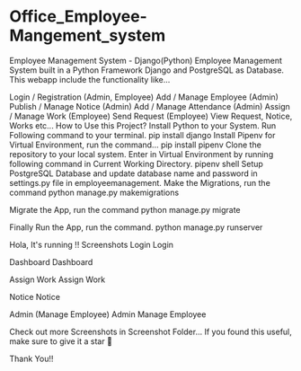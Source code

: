 # Office_Employee-Mangement_system

Employee Management System - Django(Python)
Employee Management System built in a Python Framework Django and PostgreSQL as Database. This webapp include the functionality like...

Login / Registration (Admin, Employee)
Add / Manage Employee (Admin)
Publish / Manage Notice (Admin)
Add / Manage Attendance (Admin)
Assign / Manage Work (Employee)
Send Request (Employee)
View Request, Notice, Works etc...
How to Use this Project?
Install Python to your System.
Run Following command to your terminal.
pip install django
Install Pipenv for Virtual Environment, run the command...
pip install pipenv
Clone the repository to your local system.
Enter in Virtual Environment by running following command in Current Working Directory.
pipenv shell
Setup PostgreSQL Database and update database name and password in settings.py file in employeemanagement.
Make the Migrations, run the command
python manage.py makemigrations

Migrate the App, run the command
python manage.py migrate

Finally Run the App, run the command.
python manage.py runserver

Hola, It's running !!
Screenshots
Login Login

Dashboard Dashboard

Assign Work Assign Work

Notice Notice

Admin (Manage Employee) Admin Manage Employee

Check out more Screenshots in Screenshot Folder...
If you found this useful, make sure to give it a star 🌟

Thank You!!
